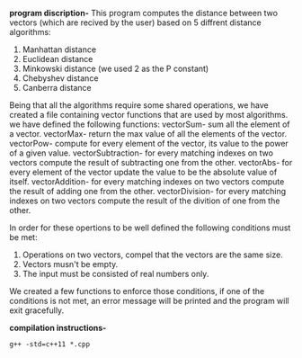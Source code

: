 **program discription-**
This program computes the distance between two vectors (which are recived by the user) based on 5 diffrent distance algorithms:
1. Manhattan distance
2. Euclidean distance
3. Minkowski distance (we used 2 as the P constant)
4. Chebyshev distance
5. Canberra distance

Being that all the algorithms require some shared operations, we have created a file containing vector functions that are used by most algorithms.
we have defined the following functions:
vectorSum- sum all the element of a vector.
vectorMax- return the max value of all the elements of the vector.
vectorPow- compute for every element of the vector, its value to the power of a given value.
vectorSubtraction- for every matching indexes on two vectors compute the result of subtracting one from the other.
vectorAbs- for every element of the vector update the value to be the absolute value of itself.
vectorAddition- for every matching indexes on two vectors compute the result of adding one from the other.
vectorDivision- for every matching indexes on two vectors compute the result of the divition of one from the other.

In order for these opertions to be well defined the following conditions must be met:
1. Operations on two vectors, compel that the vectors are the same size.
2. Vectors musn't be empty.
3. The input must be consisted of real numbers only.

We created a few functions to enforce those conditions, if one of the conditions is not met, an error message will be printed and the program will exit gracefully.

**compilation instructions-**
```
g++ -std=c++11 *.cpp
```